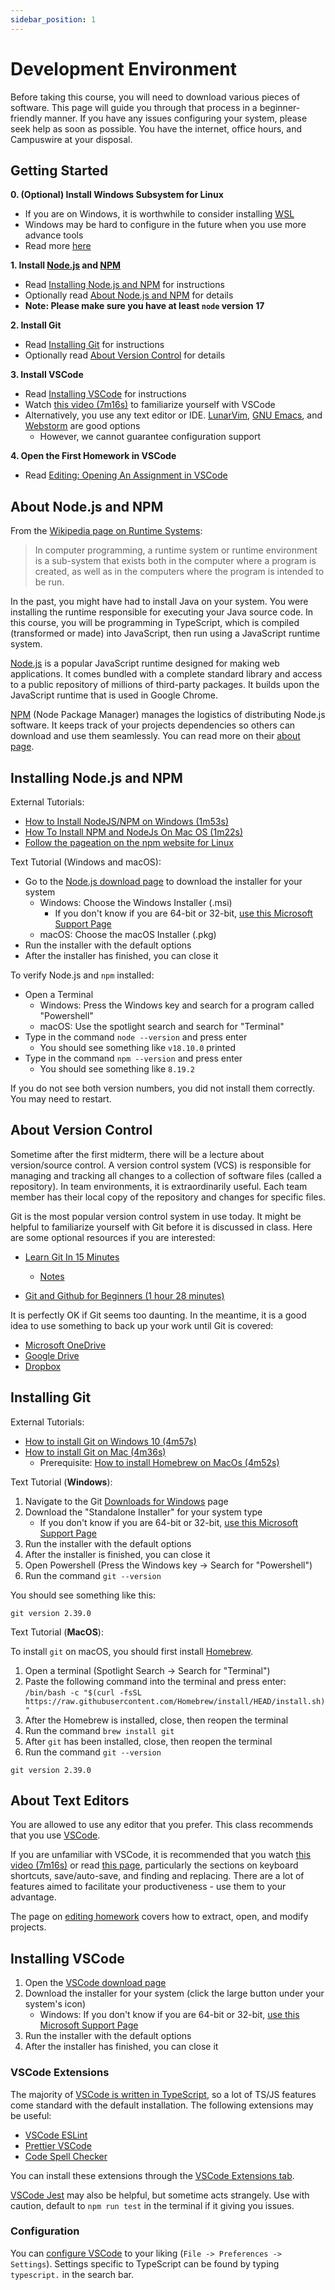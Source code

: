 ```yaml
---
sidebar_position: 1
---
```


# Development Environment

Before taking this course, you will need to download various pieces of software. This page will guide you through that process in a beginner-friendly manner. If you have any issues configuring your system, please seek help as soon as possible. You have the internet, office hours, and Campuswire at your disposal.

## Getting Started

**0. (Optional) Install Windows Subsystem for Linux**

- If you are on Windows, it is worthwhile to consider installing [WSL](https://learn.microsoft.com/en-us/windows/wsl/about)
- Windows may be hard to configure in the future when you use more advance tools
- Read more [here](https://learn.microsoft.com/en-us/windows/wsl/install)

**1. Install [Node.js](https://nodejs.org/en/about/) and [NPM](https://docs.npmjs.com/about-npm)**

- Read [Installing Node.js and NPM](#installing-nodejs-and-npm) for instructions
- Optionally read [About Node.js and NPM](#about-nodejs-and-npm) for details
- **Note: Please make sure you have at least `node` version 17**

**2. Install Git**

- Read [Installing Git](#installing-git) for instructions
- Optionally read [About Version Control](#about-version-control) for details

**3. Install VSCode**

- Read [Installing VSCode](#installing-vscode) for instructions
- Watch [this video (7m16s)](https://www.youtube.com/watch?v=B-s71n0dHUk) to familiarize yourself with VSCode
- Alternatively, you use any text editor or IDE. [LunarVim](https://www.lunarvim.org/), [GNU Emacs](https://www.gnu.org/software/emacs/), and [Webstorm](https://www.jetbrains.com/webstorm/) are good options
  - However, we cannot guarantee configuration support

**4. Open the First Homework in VSCode**

- Read [Editing: Opening An Assignment in VSCode](/materials/tutorials/homework/editing#opening-an-assignment-in-vscode)

## About Node.js and NPM

From the [Wikipedia page on Runtime Systems](https://en.wikipedia.org/wiki/Runtime_system):

> In computer programming, a runtime system or runtime environment is a sub-system that exists both in the computer where a program is created, as well as in the computers where the program is intended to be run.

In the past, you might have had to install Java on your system. You were installing the runtime responsible for executing your Java source code. In this course, you will be programming in TypeScript, which is compiled (transformed or made) into JavaScript, then run using a JavaScript runtime system.

[Node.js](https://nodejs.org/en/about/) is a popular JavaScript runtime designed for making web applications. It comes bundled with a complete standard library and access to a public repository of millions of third-party packages. It builds upon the JavaScript runtime that is used in Google Chrome.

[NPM](https://docs.npmjs.com/about-npm) (Node Package Manager) manages the logistics of distributing Node.js software. It keeps track of your projects dependencies so others can download and use them seamlessly. You can read more on their [about page](https://docs.npmjs.com/about-npm).

## Installing Node.js and NPM

External Tutorials:

- [How to Install NodeJS/NPM on Windows (1m53s)](https://www.youtube.com/watch?v=6EwGA0StTeM)
- [How To Install NPM and NodeJs On Mac OS (1m22s)](https://www.youtube.com/watch?v=Ue6g4udgbdI)
- [Follow the pageation on the npm website for Linux](https://docs.npmjs.com/downloading-and-installing-node-js-and-npm)

Text Tutorial (Windows and macOS):

- Go to the [Node.js download page](https://nodejs.org/en/download/) to download the installer for your system
  - Windows: Choose the Windows Installer (.msi)
    - If you don't know if you are 64-bit or 32-bit, [use this Microsoft Support Page](https://support.microsoft.com/en-us/topic/determine-whether-your-computer-is-running-a-32-bit-version-or-64-bit-version-of-the-windows-operating-system-1b03ca69-ac5e-4b04-827b-c0c47145944b)
  - macOS: Choose the macOS Installer (.pkg)
- Run the installer with the default options
- After the installer has finished, you can close it

To verify Node.js and `npm` installed:

- Open a Terminal
  - Windows: Press the Windows key and search for a program called "Powershell"
  - macOS: Use the spotlight search and search for "Terminal"
- Type in the command `node --version` and press enter
  - You should see something like `v18.10.0` printed
- Type in the command `npm --version` and press enter
  - You should see something like `8.19.2`

If you do not see both version numbers, you did not install them correctly. You may need to restart.

## About Version Control

Sometime after the first midterm, there will be a lecture about version/source control. A version control system (VCS) is responsible for managing and tracking all changes to a collection of software files (called a repository). In team environments, it is extraordinarily useful. Each team member has their local copy of the repository and changes for specific files.

Git is the most popular version control system in use today. It might be helpful to familiarize yourself with Git before it is discussed in class. Here are some optional resources if you are interested:

- [Learn Git In 15 Minutes](https://www.youtube.com/watch?v=USjZcfj8yxE)

  - [Notes](https://www.notion.so/zarkom/Introduction-to-Git-ac396a0697704709a12b6a0e545db049)

- [Git and Github for Beginners (1 hour 28 minutes)](https://www.youtube.com/watch?v=RGOj5yH7evk)

It is perfectly OK if Git seems too daunting. In the meantime, it is a good idea to use something to back up your work until Git is covered:

- [Microsoft OneDrive](https://onedrive.live.com/)
- [Google Drive](https://www.google.com/drive/download/)
- [Dropbox](https://www.dropbox.com/desktop)

## Installing Git

External Tutorials:

- [How to install Git on Windows 10 (4m57s)](https://www.youtube.com/watch?v=6EwGA0StTeM)
- [How to install Git on Mac (4m36s)](https://www.youtube.com/watch?v=26hzQ6KWhDM)
  - Prerequisite: [How to install Homebrew on MacOs (4m52s)](https://www.youtube.com/watch?v=UBdiA0SJqLE)

Text Tutorial (**Windows**):

1. Navigate to the Git [Downloads for Windows](https://git-scm.com/download/win) page
2. Download the "Standalone Installer" for your system type
   - If you don't know if you are 64-bit or 32-bit, [use this Microsoft Support Page](https://support.microsoft.com/en-us/topic/determine-whether-your-computer-is-running-a-32-bit-version-or-64-bit-version-of-the-windows-operating-system-1b03ca69-ac5e-4b04-827b-c0c47145944b)
3. Run the installer with the default options
4. After the installer is finished, you can close it
5. Open Powershell (Press the Windows key -> Search for "Powershell")
6. Run the command `git --version`

You should see something like this:

```text
git version 2.39.0
```

Text Tutorial (**MacOS**):

To install `git` on macOS, you should first install [Homebrew](https://brew.sh/).

1. Open a terminal (Spotlight Search -> Search for "Terminal")
2. Paste the following command into the terminal and press enter: `/bin/bash -c "$(curl -fsSL https://raw.githubusercontent.com/Homebrew/install/HEAD/install.sh)"`
3. After the Homebrew is installed, close, then reopen the terminal
4. Run the command `brew install git`
5. After `git` has been installed, close, then reopen the terminal
6. Run the command `git --version`

```text
git version 2.39.0
```

## About Text Editors

You are allowed to use any editor that you prefer. This class recommends that you use [VSCode](https://code.visualstudio.com/).

If you are unfamiliar with VSCode, it is recommended that you watch [this video (7m16s)](https://www.youtube.com/watch?v=B-s71n0dHUk) or read [this page](https://code.visualstudio.com/docs/editor/codebasics), particularly the sections on keyboard shortcuts, save/auto-save, and finding and replacing. There are a lot of features aimed to facilitate your productiveness - use them to your advantage.

The page on [editing homework](/materials/tutorials/homework/editing) covers how to extract, open, and modify projects.

## Installing VSCode

1. Open the [VSCode download page](https://code.visualstudio.com/Download)
2. Download the installer for your system (click the large button under your system's icon)
   - Windows: If you don't know if you are 64-bit or 32-bit, [use this Microsoft Support Page](https://support.microsoft.com/en-us/topic/determine-whether-your-computer-is-running-a-32-bit-version-or-64-bit-version-of-the-windows-operating-system-1b03ca69-ac5e-4b04-827b-c0c47145944b)
3. Run the installer with the default options
4. After the installer has finished, you can close it

### VSCode Extensions

The majority of [VSCode is written in TypeScript](https://github.com/Microsoft/vscode), so a lot of TS/JS features come standard with the default installation. The following extensions may be useful:

- [VSCode ESLint](https://marketplace.visualstudio.com/items?itemName=dbaeumer.vscode-eslint)
- [Prettier VSCode](https://marketplace.visualstudio.com/items?itemName=esbenp.prettier-vscode)
- [Code Spell Checker](https://marketplace.visualstudio.com/items?itemName=streetsidesoftware.code-spell-checker)

You can install these extensions through the [VSCode Extensions tab](https://code.visualstudio.com/docs/editor/extension-marketplace).

[VSCode Jest](https://marketplace.visualstudio.com/items?itemName=Orta.vscode-jest) may also be helpful, but sometime acts strangely. Use with caution, default to `npm run test` in the terminal if it giving you issues.

### Configuration

You can [configure VSCode](https://code.visualstudio.com/docs/getstarted/settings) to your liking (`File -> Preferences -> Settings`). Settings specific to TypeScript can be found by typing `typescript.` in the search bar.
